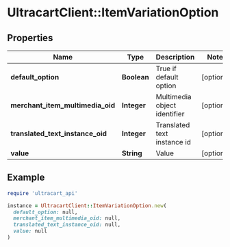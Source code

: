 # UltracartClient::ItemVariationOption

## Properties

| Name | Type | Description | Notes |
| ---- | ---- | ----------- | ----- |
| **default_option** | **Boolean** | True if default option | [optional] |
| **merchant_item_multimedia_oid** | **Integer** | Multimedia object identifier | [optional] |
| **translated_text_instance_oid** | **Integer** | Translated text instance id | [optional] |
| **value** | **String** | Value | [optional] |

## Example

```ruby
require 'ultracart_api'

instance = UltracartClient::ItemVariationOption.new(
  default_option: null,
  merchant_item_multimedia_oid: null,
  translated_text_instance_oid: null,
  value: null
)
```

